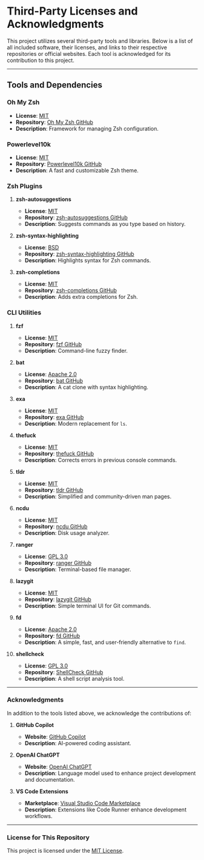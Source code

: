 # Third-Party Licenses and Acknowledgments

This project utilizes several third-party tools and libraries. Below is a list of all included software, their licenses, and links to their respective repositories or official websites. Each tool is acknowledged for its contribution to this project.

---

## Tools and Dependencies

### Oh My Zsh

- **License**: [MIT](https://opensource.org/licenses/MIT)
- **Repository**: [Oh My Zsh GitHub](https://github.com/ohmyzsh/ohmyzsh)
- **Description**: Framework for managing Zsh configuration.

### Powerlevel10k

- **License**: [MIT](https://opensource.org/licenses/MIT)
- **Repository**: [Powerlevel10k GitHub](https://github.com/romkatv/powerlevel10k)
- **Description**: A fast and customizable Zsh theme.

### Zsh Plugins

1. **zsh-autosuggestions**
   - **License**: [MIT](https://opensource.org/licenses/MIT)
   - **Repository**: [zsh-autosuggestions GitHub](https://github.com/zsh-users/zsh-autosuggestions)
   - **Description**: Suggests commands as you type based on history.

2. **zsh-syntax-highlighting**
   - **License**: [BSD](https://opensource.org/licenses/BSD-3-Clause)
   - **Repository**: [zsh-syntax-highlighting GitHub](https://github.com/zsh-users/zsh-syntax-highlighting)
   - **Description**: Highlights syntax for Zsh commands.

3. **zsh-completions**
   - **License**: [MIT](https://opensource.org/licenses/MIT)
   - **Repository**: [zsh-completions GitHub](https://github.com/zsh-users/zsh-completions)
   - **Description**: Adds extra completions for Zsh.

### CLI Utilities

1. **fzf**
   - **License**: [MIT](https://opensource.org/licenses/MIT)
   - **Repository**: [fzf GitHub](https://github.com/junegunn/fzf)
   - **Description**: Command-line fuzzy finder.

2. **bat**
   - **License**: [Apache 2.0](https://opensource.org/licenses/Apache-2.0)
   - **Repository**: [bat GitHub](https://github.com/sharkdp/bat)
   - **Description**: A cat clone with syntax highlighting.

3. **exa**
   - **License**: [MIT](https://opensource.org/licenses/MIT)
   - **Repository**: [exa GitHub](https://github.com/ogham/exa)
   - **Description**: Modern replacement for `ls`.

4. **thefuck**
   - **License**: [MIT](https://opensource.org/licenses/MIT)
   - **Repository**: [thefuck GitHub](https://github.com/nvbn/thefuck)
   - **Description**: Corrects errors in previous console commands.

5. **tldr**
   - **License**: [MIT](https://opensource.org/licenses/MIT)
   - **Repository**: [tldr GitHub](https://github.com/tldr-pages/tldr)
   - **Description**: Simplified and community-driven man pages.

6. **ncdu**
   - **License**: [MIT](https://opensource.org/licenses/MIT)
   - **Repository**: [ncdu GitHub](https://dev.yorhel.nl/ncdu)
   - **Description**: Disk usage analyzer.

7. **ranger**
   - **License**: [GPL 3.0](https://opensource.org/licenses/GPL-3.0)
   - **Repository**: [ranger GitHub](https://github.com/ranger/ranger)
   - **Description**: Terminal-based file manager.

8. **lazygit**
   - **License**: [MIT](https://opensource.org/licenses/MIT)
   - **Repository**: [lazygit GitHub](https://github.com/jesseduffield/lazygit)
   - **Description**: Simple terminal UI for Git commands.

9. **fd**
   - **License**: [Apache 2.0](https://opensource.org/licenses/Apache-2.0)
   - **Repository**: [fd GitHub](https://github.com/sharkdp/fd)
   - **Description**: A simple, fast, and user-friendly alternative to `find`.

10. **shellcheck**
    - **License**: [GPL 3.0](https://opensource.org/licenses/GPL-3.0)
    - **Repository**: [ShellCheck GitHub](https://github.com/koalaman/shellcheck)
    - **Description**: A shell script analysis tool.

---

### Acknowledgments

In addition to the tools listed above, we acknowledge the contributions of:

1. **GitHub Copilot**
   - **Website**: [GitHub Copilot](https://github.com/features/copilot)
   - **Description**: AI-powered coding assistant.

2. **OpenAI ChatGPT**
   - **Website**: [OpenAI ChatGPT](https://openai.com/chatgpt)
   - **Description**: Language model used to enhance project development and documentation.

3. **VS Code Extensions**
   - **Marketplace**: [Visual Studio Code Marketplace](https://marketplace.visualstudio.com)
   - **Description**: Extensions like Code Runner enhance development workflows.

---

### License for This Repository

This project is licensed under the [MIT License](https://opensource.org/licenses/MIT).
